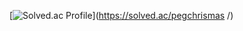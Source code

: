 [![Solved.ac Profile](http://mazassumnida.wtf/api/v2/generate_badge?boj=pegchrismas)](https://solved.ac/pegchrismas
/)
